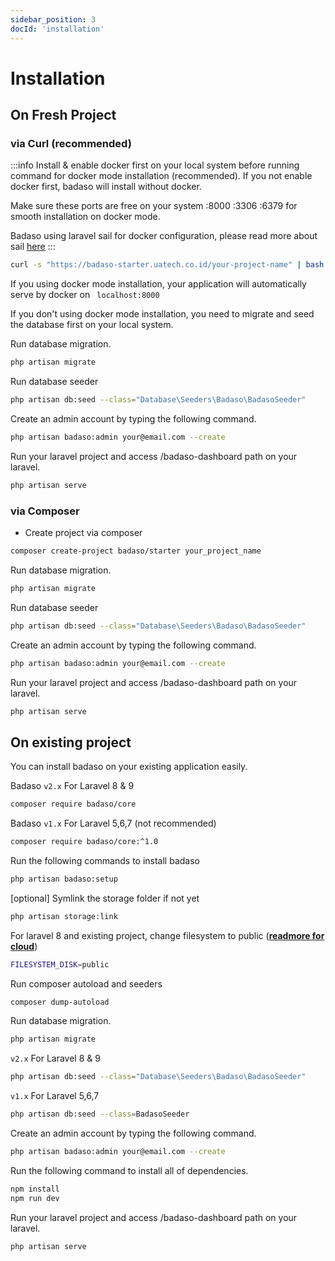 ```yaml
---
sidebar_position: 3
docId: 'installation'
---
```


# Installation

## On Fresh Project 

### via Curl (recommended)

:::info
Install & enable docker first on your local system before running command for docker mode installation (recommended). If you not enable docker first, badaso will install without docker.

Make sure these ports are free on your system :8000 :3306 :6379 for smooth installation on docker mode.

Badaso using laravel sail for docker configuration, please read more about sail [here](https://laravel.com/docs/9.x/sail)
:::

```bash
curl -s "https://badaso-starter.uatech.co.id/your-project-name" | bash
```
If you using docker mode installation, your application will automatically serve by docker on ` localhost:8000`

If you don't using docker mode installation, you need to migrate and seed the database first on your local system.

Run database migration.
```bash
php artisan migrate
 ```

Run database seeder
```bash
php artisan db:seed --class="Database\Seeders\Badaso\BadasoSeeder"
```

Create an admin account by typing the following command.
```bash
php artisan badaso:admin your@email.com --create
```

Run your laravel project and access /badaso-dashboard path on your laravel.
```bash
php artisan serve
```

### via Composer

- Create project via composer

```bash
composer create-project badaso/starter your_project_name
```

Run database migration.
```bash
php artisan migrate
 ```

Run database seeder
```bash
php artisan db:seed --class="Database\Seeders\Badaso\BadasoSeeder"
```

Create an admin account by typing the following command.
```bash
php artisan badaso:admin your@email.com --create
```

Run your laravel project and access /badaso-dashboard path on your laravel.
```bash
php artisan serve
```

## On existing project
You can install badaso on your existing application easily.

Badaso `v2.x` For Laravel 8 & 9
```bash
composer require badaso/core
 ```

Badaso `v1.x` For Laravel 5,6,7 (not recommended)
```bash
composer require badaso/core:^1.0
 ```

Run the following commands to install badaso
```bash
php artisan badaso:setup
 ```

[optional] Symlink the storage folder if not yet
```bash
php artisan storage:link
 ```

For laravel 8 and existing project, change filesystem to public (**[readmore for cloud](/core-concept/storage)**)
```bash
FILESYSTEM_DISK=public
 ```

Run composer autoload and seeders
```bash
composer dump-autoload
 ```

Run database migration.
```bash
php artisan migrate
 ```

`v2.x` For Laravel 8 & 9
```bash
php artisan db:seed --class="Database\Seeders\Badaso\BadasoSeeder"
```

`v1.x` For Laravel 5,6,7
```bash
php artisan db:seed --class=BadasoSeeder
```

Create an admin account by typing the following command.
```bash
php artisan badaso:admin your@email.com --create
```

Run the following command to install all of dependencies.
```bash
npm install
npm run dev
```

Run your laravel project and access /badaso-dashboard path on your laravel.
```bash
php artisan serve

